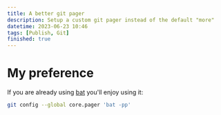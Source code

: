 ```yaml
---
title: A better git pager
description: Setup a custom git pager instead of the default "more"
datetime: 2023-06-23 10:46
tags: [Publish, Git]
finished: true
---
```


# My preference

If you are already using [bat](https://github.com/sharkdp/bat) you'll enjoy
using it:

```bash
git config --global core.pager 'bat -pp'
```
